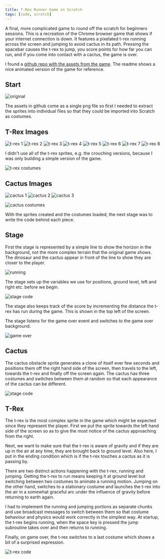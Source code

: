 ```yaml
---
title: T-Rex Runner Game in Scratch
tags: [code, scratch]
---
```


A final, more complicated game to round off the scratch for beginners sessions. This is a recreation of the Chrome browser game
that shows if your internet connection is down. It features a pixelated t-rex running across the screen and jumping to avoid
cactus in its path. Pressing the spacebar causes the t-rex to jump, you score points for how far you can run, and if you come
into contact with a cactus, the game is over.

I found a <a href="https://github.com/wayou/t-rex-runner">github repo with the assets from the game</a>. The readme shows a nice
animated version of the game for reference.

## Start

![original](/assets/img/posts/scratch-t-rex-runner/200-offline-sprite.png)

The assets in github come as a single png file so first I needed to extract the sprites into individual files so that they could be
imported into Scratch as costumes.

## T-Rex Images

![t-rex 1](/assets/img/posts/scratch-t-rex-runner/trex1.jpg)
![t-rex 2](/assets/img/posts/scratch-t-rex-runner/trex2.jpg)
![t-rex 3](/assets/img/posts/scratch-t-rex-runner/trex3.jpg)
![t-rex 4](/assets/img/posts/scratch-t-rex-runner/trex4.jpg)
![t-rex 5](/assets/img/posts/scratch-t-rex-runner/trex5.jpg)
![t-rex 6](/assets/img/posts/scratch-t-rex-runner/trex6.jpg)
![t-rex 7](/assets/img/posts/scratch-t-rex-runner/trex7.jpg)
![t-rex 8](/assets/img/posts/scratch-t-rex-runner/trex8.jpg)

I didn't use all of the t-rex sprites, e.g. the crouching versions, because I was only building a simple version of the game.

![t-rex costumes](/assets/img/posts/scratch-t-rex-runner/t-rex-costumes.jpg)

## Cactus Images

![cactus 1](/assets/img/posts/scratch-t-rex-runner/cactus1.jpg)
![cactus 2](/assets/img/posts/scratch-t-rex-runner/cactus2.jpg)
![cactus 3](/assets/img/posts/scratch-t-rex-runner/cactus3.jpg)

![cactus costumes](/assets/img/posts/scratch-t-rex-runner/cactus-costumes.jpg)

With the sprites created and the costumes loaded, the next stage was to write the code behind each piece.

## Stage

First the stage is represented by a simple line to show the horizon in the background, not the more complex
terrain that the original game shows. The dinosaur and the cactus appear in front of the line to show they are
closer to the player.

![running](/assets/img/posts/scratch-t-rex-runner/running.jpg)

The stage sets up the variables we use for positions, ground level, left and right etc. before we begin.

![stage code](/assets/img/posts/scratch-t-rex-runner/stage-code.jpg)

The stage also keeps track of the score by incrementing the distance the t-rex has run during the game. This is
shown in the top left of the screen.

The stage listens for the game over event and switches to the game over background.

![game over](/assets/img/posts/scratch-t-rex-runner/game-over.jpg)

## Cactus

The cactus obstacle sprite generates a clone of itself ever few seconds and positions them off the right hand side of
the screen, then travels to the left, towards the t-rex and finally off the screen again. The cactus has
three costumes and switches between them at random so that each appearance of the cactus can be different.

![stage code](/assets/img/posts/scratch-t-rex-runner/cactus-code.jpg)

## T-Rex

The t-rex is the most complex sprite in the game which might be expected since they represent the player. First we put the
sprite towards the left hand side of the screen so as to give the most notice of the cactus approaching from the right.

Next, we want to make sure that the t-rex is aware of gravity and if they are up in the air at any time, they are brought back
to ground level. Also here, I put in the ending condition which is if the t-rex touches a cactus as it is passing by.

There are two distinct actions happening with the t-rex, running and jumping. Getting the t-rex to run means keeping it at ground level
but switching between two costumes to animate a running motion. Jumping on the other hand, switches to a stationary costume and
launches the t-rex into the air in a somewhat graceful arc under the influence of gravity before returning to earth again.

I had to implement the running and jumping portions as separate chunks and use broadcast messages to switch between them so that
costume behaviour and physics would work correctly in the simplest way. At startup, the t-rex begins running, when the space key is pressed
the jump subroutine takes over and then returns to running.

Finally, on game over, the t-rex switches to a last costume which shows a bit of a surprised expression.

![t-rex code](/assets/img/posts/scratch-t-rex-runner/t-rex-code.jpg)
